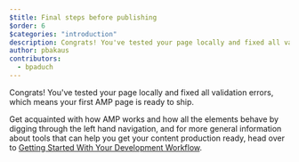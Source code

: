 ```yaml
---
$title: Final steps before publishing
$order: 6
$categories: "introduction"
description: Congrats! You've tested your page locally and fixed all validation errors, which means your first AMP page is ready to ship.
author: pbakaus
contributors:
  - bpaduch
---
```


Congrats! You've tested your page locally and fixed all validation errors, which means your first AMP page is ready to ship.

Get acquainted with how AMP works and how all the elements behave by digging through the left hand navigation, and for more general information about tools that can help you get your content production ready, head over to [Getting Started With Your Development Workflow](https://developers.google.com/web/tools/setup/).

